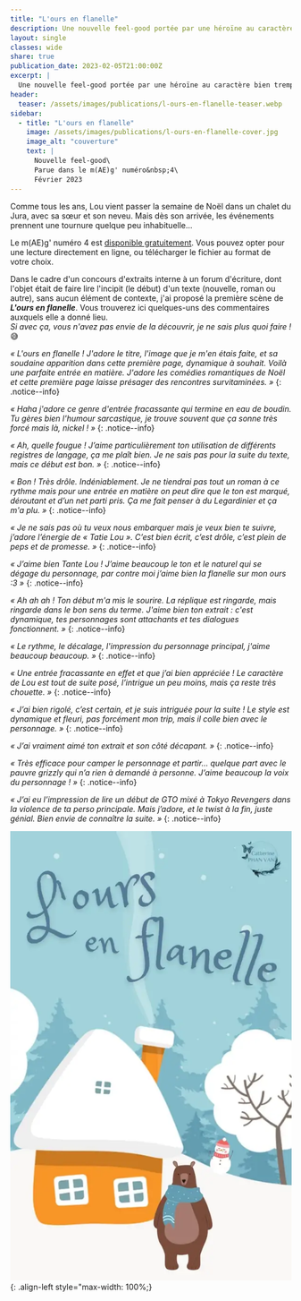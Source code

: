 ```yaml
---
title: "L'ours en flanelle"
description: Une nouvelle feel-good portée par une héroïne au caractère bien trempé. Parue en février 2023 dans le numéro 4 du m(AE)g'.
layout: single
classes: wide
share: true
publication_date: 2023-02-05T21:00:00Z
excerpt: |
  Une nouvelle feel-good portée par une héroïne au caractère bien trempé.<!--excerptEnd-->
header:
  teaser: /assets/images/publications/l-ours-en-flanelle-teaser.webp
sidebar:
  - title: "L'ours en flanelle"
    image: /assets/images/publications/l-ours-en-flanelle-cover.jpg
    image_alt: "couverture"
    text: |
      Nouvelle feel-good\
      Parue dans le m(AE)g' numéro&nbsp;4\
      Février 2023
---
```


Comme tous les ans, Lou vient passer la semaine de Noël dans un chalet du Jura, avec sa s&oelig;ur et son neveu. Mais dès son arrivée, les événements prennent une tournure quelque peu inhabituelle&hellip;

Le m(AE)g' numéro&nbsp;4 est <a href="https://annuaire-auto-edites.johnlucas.fr/magazine/numero-4/" target="_blank">disponible gratuitement</a>. Vous pouvez opter pour une lecture directement en ligne, ou télécharger le fichier au format de votre choix.

Dans le cadre d'un concours d'extraits interne à un forum d'écriture, dont l'objet était de faire lire l'incipit (le début) d'un texte (nouvelle, roman ou autre), sans aucun élément de contexte, j'ai proposé la première scène de ***L'ours en flanelle***. Vous trouverez ici quelques-uns des commentaires auxquels elle a donné lieu.<br/>
*Si avec ça, vous n'avez pas envie de la découvrir, je ne sais plus quoi faire&nbsp;!* 😅

*«&nbsp;L'ours en flanelle&nbsp;! J'adore le titre, l'image que je m'en étais faite, et sa soudaine apparition dans cette première page, dynamique à souhait. Voilà une parfaite entrée en matière. J'adore les comédies romantiques de Noël et cette première page laisse présager des rencontres survitaminées.&nbsp;»*
{: .notice--info}

*«&nbsp;Haha j'adore ce genre d'entrée fracassante qui termine en eau de boudin. Tu gères bien l'humour sarcastique, je trouve souvent que ça sonne très forcé mais là, nickel&nbsp;!&nbsp;»*
{: .notice--info}

*«&nbsp;Ah, quelle fougue&nbsp;! J’aime particulièrement ton utilisation de différents registres de langage, ça me plaît bien. Je ne sais pas pour la suite du texte, mais ce début est bon.&nbsp;»*
{: .notice--info}

*«&nbsp;Bon&nbsp;! Très drôle. Indéniablement. Je ne tiendrai pas tout un roman à ce rythme mais pour une entrée en matière on peut dire que le ton est marqué, déroutant et d’un net parti pris. Ça me fait penser à du Legardinier et ça m'a plu.&nbsp;»*
{: .notice--info}

*«&nbsp;Je ne sais pas où tu veux nous embarquer mais je veux bien te suivre, j’adore l’énergie de « Tatie Lou ». C’est bien écrit, c’est drôle, c’est plein de peps et de promesse.&nbsp;»*
{: .notice--info}

*«&nbsp;J’aime bien Tante Lou&nbsp;! J’aime beaucoup le ton et le naturel qui se dégage du personnage, par contre moi j’aime bien la flanelle sur mon ours :3&nbsp;»*
{: .notice--info}

*«&nbsp;Ah ah ah&nbsp;! Ton début m'a mis le sourire. La réplique est ringarde, mais ringarde dans le bon sens du terme. J'aime bien ton extrait&nbsp;: c'est dynamique, tes personnages sont attachants et tes dialogues fonctionnent.&nbsp;»*
{: .notice--info}

*«&nbsp;Le rythme, le décalage, l'impression du personnage principal, j'aime beaucoup beaucoup.&nbsp;»*
{: .notice--info}

*«&nbsp;Une entrée fracassante en effet et que j’ai bien appréciée&nbsp;! Le caractère de Lou est tout de suite posé, l’intrigue un peu moins, mais ça reste très chouette.&nbsp;»*
{: .notice--info}

*«&nbsp;J’ai bien rigolé, c’est certain, et je suis intriguée pour la suite&nbsp;! Le style est dynamique et fleuri, pas forcément mon trip, mais il colle bien avec le personnage.&nbsp;»*
{: .notice--info}

*«&nbsp;J’ai vraiment aimé ton extrait et son côté décapant.&nbsp;»*
{: .notice--info}

*«&nbsp;Très efficace pour camper le personnage et partir&hellip; quelque part avec le pauvre grizzly qui n’a rien à demandé à personne. J’aime beaucoup la voix du personnage&nbsp;!&nbsp;»*
{: .notice--info}

*«&nbsp;J’ai eu l’impression de lire un début de GTO mixé à Tokyo Revengers dans la violence de ta perso principale. Mais j’adore, et le twist à la fin, juste génial. Bien envie de connaître la suite.&nbsp;»*
{: .notice--info}

![styled-image](/assets/images/publications/l-ours-en-flanelle-illustration.webp){: .align-left style="max-width: 100%;}
